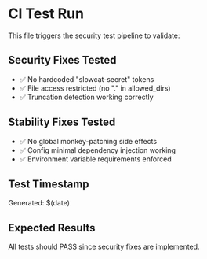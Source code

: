 # CI Test Run

This file triggers the security test pipeline to validate:

## Security Fixes Tested
- ✅ No hardcoded "slowcat-secret" tokens
- ✅ File access restricted (no "." in allowed_dirs)  
- ✅ Truncation detection working correctly

## Stability Fixes Tested
- ✅ No global monkey-patching side effects
- ✅ Config minimal dependency injection working
- ✅ Environment variable requirements enforced

## Test Timestamp
Generated: $(date)

## Expected Results
All tests should PASS since security fixes are implemented.